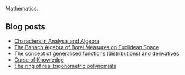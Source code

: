 Mathematics.

## Blog posts
<!-- BLOG-POST-LIST:START -->
- [Characters in Analysis and Algebra](https://desvl.xyz/2021/10/10/Characters-in-Analysis-and-Algebra/)
- [The Banach Algebra of Borel Measures on Euclidean Space](https://desvl.xyz/2021/10/02/ba-algebra/)
- [The concept of generalised functions (distributions) and derivatives](https://desvl.xyz/2021/08/16/the-concept-of-distribution/)
- [Curse of Knowledge](https://desvl.xyz/2021/07/24/Curse-of-Knowledge/)
- [The ring of real trigonometric polynomials](https://desvl.xyz/2021/07/12/The-ring-of-real-trigonometric-polynomials/)
<!-- BLOG-POST-LIST:END -->